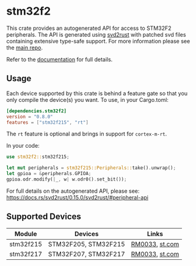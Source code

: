 # stm32f2
This crate provides an autogenerated API for access to STM32F2 peripherals.
The API is generated using [svd2rust] with patched svd files containing
extensive type-safe support. For more information please see the [main repo].

Refer to the [documentation] for full details.

[svd2rust]: https://github.com/japaric/svd2rust
[main repo]: https://github.com/stm32-rs/stm32-rs
[documentation]: https://docs.rs/stm32f2/latest/stm32f2/

## Usage
Each device supported by this crate is behind a feature gate so that you only
compile the device(s) you want. To use, in your Cargo.toml:

```toml
[dependencies.stm32f2]
version = "0.8.0"
features = ["stm32f215", "rt"]
```

The `rt` feature is optional and brings in support for `cortex-m-rt`.

In your code:

```rust
use stm32f2::stm32f215;

let mut peripherals = stm32f215::Peripherals::take().unwrap();
let gpioa = &peripherals.GPIOA;
gpioa.odr.modify(|_, w| w.odr0().set_bit());
```

For full details on the autogenerated API, please see:
https://docs.rs/svd2rust/0.15.0/svd2rust/#peripheral-api

## Supported Devices

| Module | Devices | Links |
|:------:|:-------:|:-----:|
| stm32f215 | STM32F205, STM32F215 | [RM0033](https://www.st.com/resource/en/reference_manual/cd00225773.pdf), [st.com](https://www.st.com/en/microcontrollers-microprocessors/stm32f2x5.html) |
| stm32f217 | STM32F207, STM32F217 | [RM0033](https://www.st.com/resource/en/reference_manual/cd00225773.pdf), [st.com](https://www.st.com/en/microcontrollers-microprocessors/stm32f2x7.html) |
